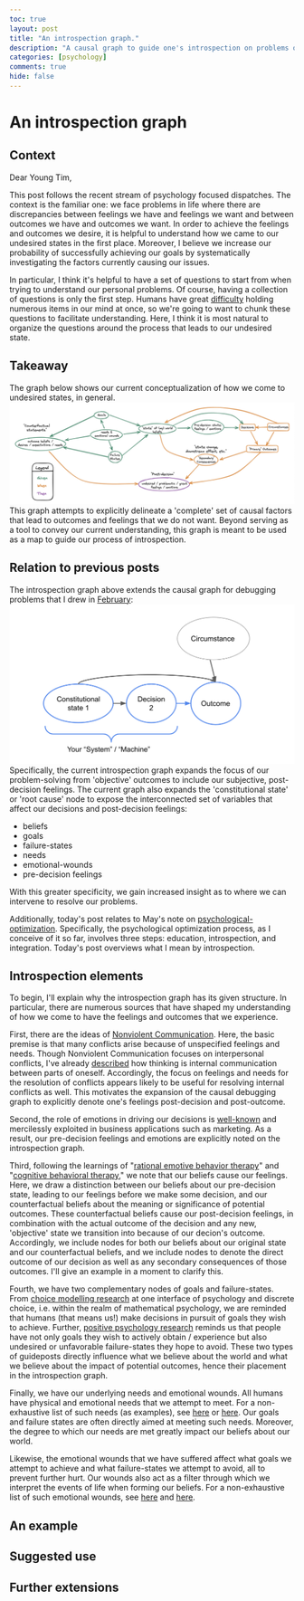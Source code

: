 ```yaml
---
toc: true
layout: post
title: "An introspection graph."
description: "A causal graph to guide one's introspection on problems of life."
categories: [psychology]
comments: true
hide: false
---
```


# An introspection graph


## Context

Dear Young Tim,

This post follows the recent stream of psychology focused dispatches.
The context is the familiar one:
we face problems in life where there are
discrepancies between feelings we have and feelings we want
and between outcomes we have and outcomes we want.
In order to achieve the feelings and outcomes we desire,
it is helpful to understand how we came to our undesired states in the first
place. Moreover, I believe we increase our probability of successfully achieving
our goals by systematically investigating the factors currently causing our
issues.

In particular, I think it's helpful to have a set of questions to start from
when trying to understand our personal problems.
Of course, having a collection of questions is only the first step.
Humans have great [difficulty](https://en.wikipedia.org/wiki/The_Magical_Number_Seven,_Plus_or_Minus_Two)
holding numerous items in our mind at once,
so we're going to want to chunk these questions to facilitate understanding.
Here, I think it is most natural to organize the questions around the
process that leads to our undesired state.


## Takeaway
The graph below shows our current conceptualization of how we come to undesired
states, in general.
<img src="../images/2021-09-19_introspection-graph.png">
This graph attempts to explicitly delineate a 'complete' set of causal factors
that lead to outcomes and feelings that we do not want.
Beyond serving as a tool to convey our current understanding,
this graph is meant to be used as a map to guide our process of introspection.


## Relation to previous posts

The introspection graph above extends the causal graph for debugging problems
that I drew in
[February](https://timothyb0912.github.io/blog/reading/2021/02/28/Causally-Engineering-Life.html):
<img src="../images/the-system-dalio-carpenter.png">
Specifically, the current introspection graph expands the focus of our
problem-solving from 'objective' outcomes to include our subjective,
post-decision feelings.
The current graph also expands the 'constitutional state' or 'root cause' node
to expose the interconnected set of variables that affect our decisions and
post-decision feelings:
- beliefs
- goals
- failure-states
- needs
- emotional-wounds
- pre-decision feelings

With this greater specificity,
we gain increased insight as to where we can intervene to resolve our problems.

Additionally, today's post relates to May's note on
[psychological-optimization](https://timothyb0912.github.io/blog/psychology/2021/05/30/Psychological-optimization.html).
Specifically, the psychological optimization process,
as I conceive of it so far, involves three steps:
education, introspection, and integration.
Today's post overviews what I mean by introspection.

## Introspection elements

To begin, I'll explain why the introspection graph has its given structure.
In particular, there are numerous sources that have shaped my understanding of
how we come to have the feelings and outcomes that we experience.

First, there are the ideas of
[Nonviolent Communication](https://en.wikipedia.org/wiki/Nonviolent_Communication).
Here, the basic premise is that many conflicts arise because of unspecified
feelings and needs.
Though Nonviolent Communication focuses on interpersonal conflicts,
I've already [described](https://timothyb0912.github.io/blog/psychology/2021/08/16/Effective-thinking-is-effective-communication.html)
how thinking is internal communication between parts of oneself.
Accordingly, the focus on feelings and needs for the resolution of conflicts
appears likely to be useful for resolving internal conflicts as well.
This motivates the expansion of the causal debugging graph to explicitly denote
one's feelings post-decision and post-outcome.

Second, the role of emotions in driving our decisions is
[well-known](https://www.psychologytoday.com/us/blog/intense-emotions-and-strong-feelings/201012/it-or-not-emotions-will-drive-the-decisions-you)
and mercilessly exploited in business applications such as marketing.
As a result, our pre-decision feelings and emotions are explicitly noted on
the introspection graph.

Third, following the learnings of
"[rational emotive behavior therapy](https://en.wikipedia.org/wiki/Rational_emotive_behavior_therapy)" and
"[cognitive behavioral therapy](https://en.wikipedia.org/wiki/Cognitive_behavioral_therapy),"
we note that our beliefs cause our feelings.
Here, we draw a distinction between our beliefs about our pre-decision state,
leading to our feelings before we make some decision,
and our counterfactual beliefs about the meaning or significance of
potential outcomes.
These counterfactual beliefs cause our post-decision feelings,
in combination with the actual outcome of the decision and
any new, 'objective' state we transition into because of our decion's outcome.
Accordingly, we include nodes for both our beliefs about our original state and
our counterfactual beliefs, and we include nodes to denote the direct outcome
of our decision as well as any secondary consequences of those outcomes.
I'll give an example in a moment to clarify this.

<!-- describe goal and failure-state nodes -->
Fourth, we have two complementary nodes of goals and failure-states.
From [choice modelling research](https://www.sciencedirect.com/science/article/abs/pii/S002224961300028X)
at one interface of psychology and discrete choice,
i.e. within the realm of mathematical psychology,
we are reminded that humans (that means us!)
make decisions in pursuit of goals they wish to achieve.
Further, [positive psychology research](https://psycnet.apa.org/record/2003-04013-006)
reminds us that people have not only
goals they wish to actively obtain / experience
but also undesired or unfavorable failure-states they hope to avoid.
These two types of guideposts directly influence what we believe about the world
and what we believe about the impact of potential outcomes,
hence their placement in the introspection graph.

<!-- describe needs and emotional wounds nodes -->
Finally, we have our underlying needs and emotional wounds.
All humans have physical and emotional needs that we attempt to meet.
For a non-exhaustive list of such needs (as examples),
see [here](https://www.cnvc.org/training/resource/needs-inventory) or
[here](http://sfhelp.org/relate/keys/needs.htm).
Our goals and failure states are often directly aimed at meeting such needs.
Moreover, the degree to which our needs are met greatly impact our beliefs about
our world.

Likewise, the emotional wounds that we have suffered affect what goals we
attempt to achieve and what failure-states we attempt to avoid,
all to prevent further hurt.
Our wounds also act as a filter through which we interpret the events of life
when forming our beliefs.
For a non-exhaustive list of such emotional wounds,
see [here](https://web.archive.org/web/20210816011433/https://selftherapyjourney.com/Pattern/Beginning/List_of_Wounds.aspx)
and [here](http://sfhelp.org/gwc/wounds.htm).


## An example


## Suggested use


## Further extensions
